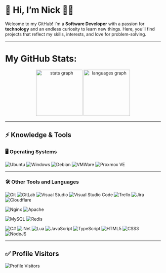 # 👋 Hi, I’m Nick 👨‍💻  

Welcome to my GitHub! I’m a **Software Developer** with a passion for **technology** and an endless curiosity to learn new things. Here, you’ll find projects that reflect my skills, interests, and love for problem-solving.  

---

# My GitHub Stats:
<div align="center">
  <img src="https://github-readme-stats.vercel.app/api?username=itsnixk&hide_title=false&hide_rank=false&show_icons=true&include_all_commits=true&count_private=true&disable_animations=false&theme=dracula&locale=en&hide_border=false&order=1" height="150" alt="stats graph"  />
  <img src="https://github-readme-stats.vercel.app/api/top-langs?username=itsnixk&locale=en&hide_title=false&layout=compact&card_width=320&langs_count=5&theme=dracula&hide_border=false&order=2" height="150" alt="languages graph"  />
</div>

---

## ⚡ Knowledge & Tools  

### 🖥️ **Operating Systems**  
![Ubuntu](https://img.shields.io/badge/Ubuntu-E95420?style=for-the-badge&logo=ubuntu&logoColor=white) ![Windows](https://img.shields.io/badge/Windows-0078D6?style=for-the-badge&logo=windows&logoColor=white) ![Debian](https://img.shields.io/badge/Debian-D70A53?style=for-the-badge&logo=debian&logoColor=white) ![VMWare](https://img.shields.io/badge/VMware-231f20?style=for-the-badge&logo=VMware&logoColor=white) ![Proxmox VE](https://img.shields.io/badge/Proxmox-E57000?&style=for-the-badge&logo=Proxmox&logoColor=white)  

---

### 🛠️ **Other Tools and Languages**  
![Git](https://img.shields.io/badge/GIT-E44C30?style=for-the-badge&logo=git&logoColor=white)  ![GitLab](https://img.shields.io/badge/gitlab-%23181717.svg?style=for-the-badge&logo=gitlab&logoColor=white)  ![Visual Studio](https://img.shields.io/badge/Visual%20Studio-5C2D91.svg?style=for-the-badge&logo=visual-studio&logoColor=white)  ![Visual Studio Code](https://img.shields.io/badge/Visual%20Studio%20Code-0078d7.svg?style=for-the-badge&logo=visual-studio-code&logoColor=white)  ![Trello](https://img.shields.io/badge/Trello-%23026AA7.svg?style=for-the-badge&logo=Trello&logoColor=white)  ![Jira](https://img.shields.io/badge/Jira-0052CC?style=for-the-badge&logo=Jira&logoColor=white)  ![Cloudflare](https://img.shields.io/badge/Cloudflare-F38020?style=for-the-badge&logo=Cloudflare&logoColor=white)  

![Nginx](https://img.shields.io/badge/Nginx-009639?style=for-the-badge&logo=nginx&logoColor=white)  ![Apache](https://img.shields.io/badge/Apache-D22128?style=for-the-badge&logo=Apache&logoColor=white)  

![MySQL](https://img.shields.io/badge/mysql-%2300f.svg?style=for-the-badge&logo=mysql&logoColor=white)  ![Redis](https://img.shields.io/badge/redis-%23DD0031.svg?style=for-the-badge&logo=redis&logoColor=white)  

![C#](https://img.shields.io/badge/C%23-239120?style=for-the-badge&logo=csharp&logoColor=white)  ![.Net](https://img.shields.io/badge/.NET-5C2D91?style=for-the-badge&logo=.net&logoColor=white)  ![Lua](https://img.shields.io/badge/lua-%232C2D72.svg?style=for-the-badge&logo=lua&logoColor=white)  ![JavaScript](https://img.shields.io/badge/javascript-%23323330.svg?style=for-the-badge&logo=javascript&logoColor=%23F7DF1E)  ![TypeScript](https://img.shields.io/badge/TypeScript-007ACC?style=for-the-badge&logo=typescript&logoColor=white)  ![HTML5](https://img.shields.io/badge/html5-%23E34F26.svg?style=for-the-badge&logo=html5&logoColor=white)  ![CSS3](https://img.shields.io/badge/css3-%231572B6.svg?style=for-the-badge&logo=css3&logoColor=white)  ![NodeJS](https://img.shields.io/badge/node.js-6DA55F?style=for-the-badge&logo=node.js&logoColor=white)  

---

## ✅ Profile Visitors  
![Profile Visitors](https://komarev.com/ghpvc/?username=ItsNixk&label=Visitors&color=blue&style=for-the-badge)  
